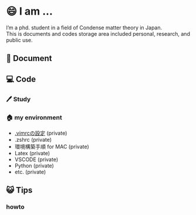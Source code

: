 # 😄 I am ...
 I’m a phd. student in a field of Condense matter theory in Japan.  
 This is documents and codes storage area included personal, research, and public use.
 
## 📕 Document

## 💻 Code
### 🖊️ Study
### 🏠 my environment
- [.vimrcの設定](https://github.com/kamecham/my_vimrc) (private)
- .zshrc (private)
- 環境構築手順 for MAC (private)
- Latex (private)
- VSCODE (private)
- Python (private)
- etc. (private)
## 😺 Tips
### howto

<!--
**kamecham/kamecham** is a ✨ _special_ ✨ repository because its `README.md` (this file) appears on your GitHub profile.

Here are some ideas to get you started:
### A third-level heading
- 🔭 I’m currently working on ...
- 🌱 I’m currently learning ...
- 👯 I’m looking to collaborate on ...
- 🤔 I’m looking for help with ...
- 💬 Ask me about ...
- 📫 How to reach me: ...
- 😄 Pronouns: ...
- ⚡ Fun fact: ...

-->
